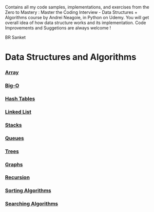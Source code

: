 Contains all my code samples, implementations, and exercises from the Zero to Mastery : Master the Coding Interview - Data Structures + Algorithms course by Andrei Neagoie, in Python on Udemy. 
You will get overall idea of how data structure works and its implementation.
Code Improvements and Suggetions are always welcome !

BR
Sanket


# Data Structures and Algorithms
### [Array](https://github.com/sankket/DS-and-Algorithms/tree/master/Array)
### [Big-O](https://github.com/sankket/DS-and-Algorithms/tree/master/Big-O)
### [Hash Tables](https://github.com/sankket/DS-and-Algorithms/tree/master/Hash%20Tables)
### [Linked List](https://github.com/sankket/DS-and-Algorithms/tree/master/Linked%20List)
### [Stacks](https://github.com/sankket/DS-and-Algorithms/tree/master/Stacks%20%26%20Queues)
### [Queues](https://github.com/sankket/DS-and-Algorithms/tree/master/Stacks%20%26%20Queues)
### [Trees](https://github.com/sankket/DS-and-Algorithms/tree/master/Trees)
### [Graphs](https://github.com/sankket/DS-and-Algorithms/tree/master/Graph)
### [Recursion](https://github.com/sankket/DS-and-Algorithms/tree/master/Recursion)
### [Sorting Algorithms](https://github.com/sankket/DS-and-Algorithms/tree/master/Sorting%20Algorithms)
### [Searching Algorithms](https://github.com/sankket/DS-and-Algorithms/tree/master/Searching)



